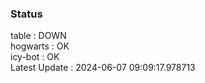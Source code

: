 ### Status


table : DOWN  
hogwarts : OK  
icy-bot : OK  
Latest Update : 2024-06-07 09:09:17.978713
